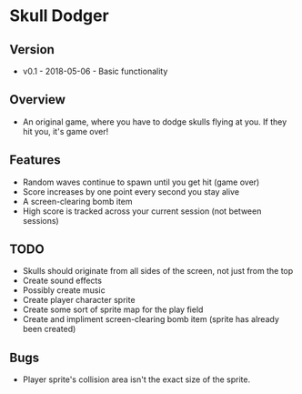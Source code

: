 # Skull Dodger

## Version
- v0.1 - 2018-05-06 - Basic functionality

## Overview
- An original game, where you have to dodge skulls flying at you.  If they hit you, it's game over!

## Features
- Random waves continue to spawn until you get hit (game over)
- Score increases by one point every second you stay alive
- A screen-clearing bomb item
- High score is tracked across your current session (not between sessions)

## TODO
- Skulls should originate from all sides of the screen, not just from the top
- Create sound effects
- Possibly create music
- Create player character sprite
- Create some sort of sprite map for the play field
- Create and impliment screen-clearing bomb item (sprite has already been created)

## Bugs
- Player sprite's collision area isn't the exact size of the sprite.